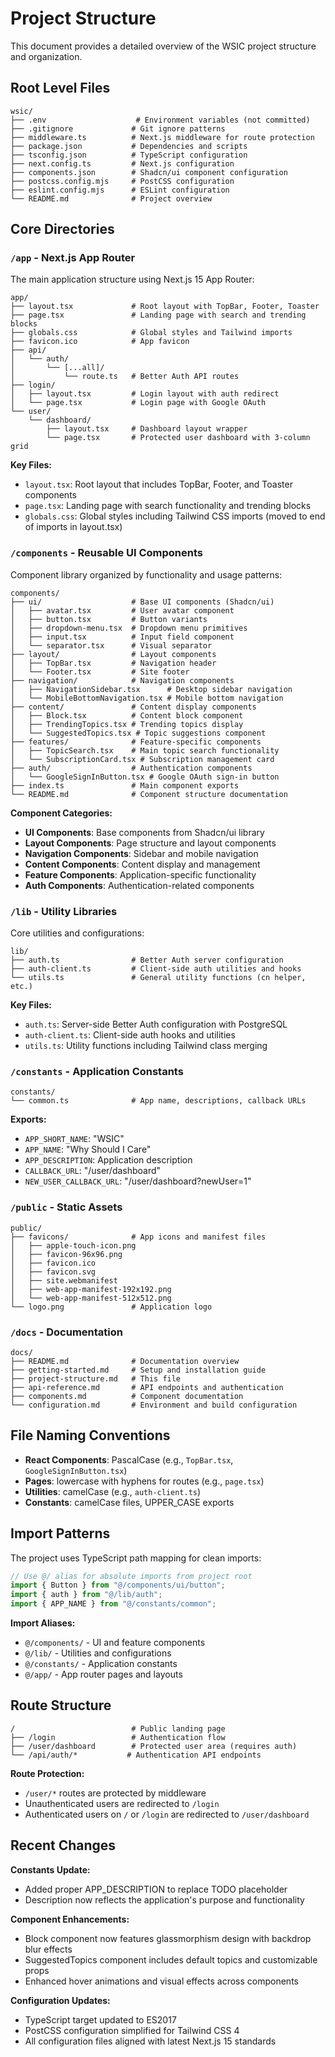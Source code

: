 # Project Structure

This document provides a detailed overview of the WSIC project structure and organization.

## Root Level Files

```
wsic/
├── .env                    # Environment variables (not committed)
├── .gitignore             # Git ignore patterns
├── middleware.ts          # Next.js middleware for route protection
├── package.json           # Dependencies and scripts
├── tsconfig.json          # TypeScript configuration
├── next.config.ts         # Next.js configuration
├── components.json        # Shadcn/ui component configuration
├── postcss.config.mjs     # PostCSS configuration
├── eslint.config.mjs      # ESLint configuration
└── README.md              # Project overview
```

## Core Directories

### `/app` - Next.js App Router

The main application structure using Next.js 15 App Router:

```
app/
├── layout.tsx             # Root layout with TopBar, Footer, Toaster
├── page.tsx               # Landing page with search and trending blocks
├── globals.css            # Global styles and Tailwind imports
├── favicon.ico            # App favicon
├── api/
│   └── auth/
│       └── [...all]/
│           └── route.ts   # Better Auth API routes
├── login/
│   ├── layout.tsx         # Login layout with auth redirect
│   └── page.tsx           # Login page with Google OAuth
└── user/
    └── dashboard/
        ├── layout.tsx     # Dashboard layout wrapper
        └── page.tsx       # Protected user dashboard with 3-column grid
```

**Key Files:**
- `layout.tsx`: Root layout that includes TopBar, Footer, and Toaster components
- `page.tsx`: Landing page with search functionality and trending blocks
- `globals.css`: Global styles including Tailwind CSS imports (moved to end of imports in layout.tsx)

### `/components` - Reusable UI Components

Component library organized by functionality and usage patterns:

```
components/
├── ui/                    # Base UI components (Shadcn/ui)
│   ├── avatar.tsx         # User avatar component
│   ├── button.tsx         # Button variants
│   ├── dropdown-menu.tsx  # Dropdown menu primitives
│   ├── input.tsx          # Input field component
│   └── separator.tsx      # Visual separator
├── layout/                # Layout components
│   ├── TopBar.tsx         # Navigation header
│   └── Footer.tsx         # Site footer
├── navigation/            # Navigation components
│   ├── NavigationSidebar.tsx      # Desktop sidebar navigation
│   └── MobileBottomNavigation.tsx # Mobile bottom navigation
├── content/               # Content display components
│   ├── Block.tsx          # Content block component
│   ├── TrendingTopics.tsx # Trending topics display
│   └── SuggestedTopics.tsx # Topic suggestions component
├── features/              # Feature-specific components
│   ├── TopicSearch.tsx    # Main topic search functionality
│   └── SubscriptionCard.tsx # Subscription management card
├── auth/                  # Authentication components
│   └── GoogleSignInButton.tsx # Google OAuth sign-in button
├── index.ts               # Main component exports
└── README.md              # Component structure documentation
```

**Component Categories:**
- **UI Components**: Base components from Shadcn/ui library
- **Layout Components**: Page structure and layout components
- **Navigation Components**: Sidebar and mobile navigation
- **Content Components**: Content display and management
- **Feature Components**: Application-specific functionality
- **Auth Components**: Authentication-related components

### `/lib` - Utility Libraries

Core utilities and configurations:

```
lib/
├── auth.ts                # Better Auth server configuration
├── auth-client.ts         # Client-side auth utilities and hooks
└── utils.ts               # General utility functions (cn helper, etc.)
```

**Key Files:**
- `auth.ts`: Server-side Better Auth configuration with PostgreSQL
- `auth-client.ts`: Client-side auth hooks and utilities
- `utils.ts`: Utility functions including Tailwind class merging

### `/constants` - Application Constants

```
constants/
└── common.ts              # App name, descriptions, callback URLs
```

**Exports:**
- `APP_SHORT_NAME`: "WSIC"
- `APP_NAME`: "Why Should I Care"
- `APP_DESCRIPTION`: Application description
- `CALLBACK_URL`: "/user/dashboard"
- `NEW_USER_CALLBACK_URL`: "/user/dashboard?newUser=1"

### `/public` - Static Assets

```
public/
├── favicons/              # App icons and manifest files
│   ├── apple-touch-icon.png
│   ├── favicon-96x96.png
│   ├── favicon.ico
│   ├── favicon.svg
│   ├── site.webmanifest
│   ├── web-app-manifest-192x192.png
│   └── web-app-manifest-512x512.png
└── logo.png               # Application logo
```

### `/docs` - Documentation

```
docs/
├── README.md              # Documentation overview
├── getting-started.md     # Setup and installation guide
├── project-structure.md   # This file
├── api-reference.md       # API endpoints and authentication
├── components.md          # Component documentation
└── configuration.md       # Environment and build configuration
```

## File Naming Conventions

- **React Components**: PascalCase (e.g., `TopBar.tsx`, `GoogleSignInButton.tsx`)
- **Pages**: lowercase with hyphens for routes (e.g., `page.tsx`)
- **Utilities**: camelCase (e.g., `auth-client.ts`)
- **Constants**: camelCase files, UPPER_CASE exports

## Import Patterns

The project uses TypeScript path mapping for clean imports:

```typescript
// Use @/ alias for absolute imports from project root
import { Button } from "@/components/ui/button";
import { auth } from "@/lib/auth";
import { APP_NAME } from "@/constants/common";
```

**Import Aliases:**
- `@/components/` - UI and feature components
- `@/lib/` - Utilities and configurations
- `@/constants/` - Application constants
- `@/app/` - App router pages and layouts

## Route Structure

```
/                          # Public landing page
├── /login                 # Authentication flow
├── /user/dashboard        # Protected user area (requires auth)
└── /api/auth/*           # Authentication API endpoints
```

**Route Protection:**
- `/user/*` routes are protected by middleware
- Unauthenticated users are redirected to `/login`
- Authenticated users on `/` or `/login` are redirected to `/user/dashboard`

## Recent Changes

**Constants Update:**
- Added proper APP_DESCRIPTION to replace TODO placeholder
- Description now reflects the application's purpose and functionality

**Component Enhancements:**
- Block component now features glassmorphism design with backdrop blur effects
- SuggestedTopics component includes default topics and customizable props
- Enhanced hover animations and visual effects across components

**Configuration Updates:**
- TypeScript target updated to ES2017
- PostCSS configuration simplified for Tailwind CSS 4
- All configuration files aligned with latest Next.js 15 standards